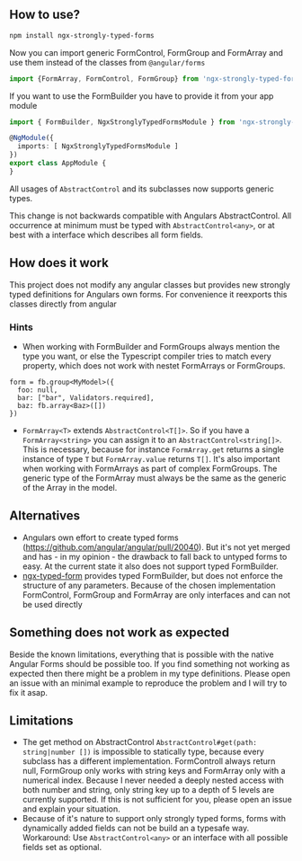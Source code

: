 ## How to use?

```bash
npm install ngx-strongly-typed-forms
```

Now you can import generic FormControl, FormGroup and FormArray and use them instead of the classes from `@angular/forms`
```typescript
import {FormArray, FormControl, FormGroup} from 'ngx-strongly-typed-forms';
```

If you want to use the FormBuilder you have to provide it from your app module
```typescript
import { FormBuilder, NgxStronglyTypedFormsModule } from 'ngx-strongly-typed-forms';

@NgModule({
  imports: [ NgxStronglyTypedFormsModule ]
})
export class AppModule {
}

```

All usages of `AbstractControl` and its subclasses now supports generic types.

This change is not backwards compatible with Angulars AbstractControl. All occurrence at minimum must be typed with `AbstractControl<any>`, or at best with a interface which describes all form fields.

## How does it work

This project does not modify any angular classes but provides new strongly typed definitions for Angulars own forms.
For convenience it reexports this classes directly from angular

### Hints

* When working with FormBuilder and FormGroups always mention the type you want, or else the Typescript compiler tries to match
every property, which does not work with nestet FormArrays or FormGroups.
```
form = fb.group<MyModel>({
  foo: null,
  bar: ["bar", Validators.required],
  baz: fb.array<Baz>([])
})
```

* `FormArray<T>` extends `AbstractControl<T[]>`. So if you have a `FormArray<string>` you can assign it to an `AbstractControl<string[]>`. This is necessary, because for instance `FormArray.get` returns a single instance of type `T` but `FormArray.value` returns `T[]`.
It's also important when working with FormArrays as part of complex FormGroups. The generic type of the FormArray must always be the same as the generic of the Array in the model.

## Alternatives

* Angulars own effort to create typed forms (https://github.com/angular/angular/pull/20040).
  But it's not yet merged and has - in my opinion - the drawback to fall back to untyped forms to easy. At the current state it also does not support typed FormBuilder.
* [ngx-typed-form](https://github.com/Quramy/ngx-typed-forms) provides typed FormBuilder, but does not enforce the structure of any parameters.
  Because of the chosen implementation FormControl, FormGroup and FormArray are only interfaces and can not be used directly

## Something does not work as expected

Beside the known limitations, everything that is possible with the native Angular Forms should be possible too.
If you find something not working as expected then there might be a problem in my type definitions. Please open an issue with an minimal example to reproduce the problem and I will try to fix it asap.

## Limitations

* The get method on AbstractControl `AbstractControl#get(path: string|number [])` is impossible to statically type, because every subclass has a different implementation.
  FormControll always return null, FormGroup only works with string keys and FormArray only with a numerical index.
  Because I never needed a deeply nested access with both number and string, only string key up to a depth of 5 levels are currently supported. If this is not sufficient for you, please open an issue and explain your situation.
* Because of it's nature to support only strongly typed forms, forms with dynamically added fields can not be build an a typesafe way.
  Workaround: Use `AbstractControl<any>` or an interface with all possible fields set as optional.
